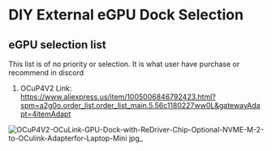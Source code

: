 # DIY External eGPU Dock Selection

## eGPU selection list

This list is of no priority or selection. It is what user have purchase or recommend in discord
1. OCuP4V2
    Link: https://www.aliexpress.us/item/1005006846792423.html?spm=a2g0o.order_list.order_list_main.5.56c1180227ww0L&gatewayAdapt=4itemAdapt
    
![OCuP4V2-OCuLink-GPU-Dock-with-ReDriver-Chip-Optional-NVME-M-2-to-OCulink-Adapterfor-Laptop-Mini jpg_](https://github.com/davidteosk/Onexplayer-X1-EGPU-Guide/assets/12351598/f5b3f488-b107-4170-aca9-2becda1a7db6)

